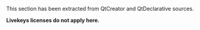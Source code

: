 This section has been extracted from QtCreator and QtDeclarative sources.

**Livekeys licenses do not apply here.**
